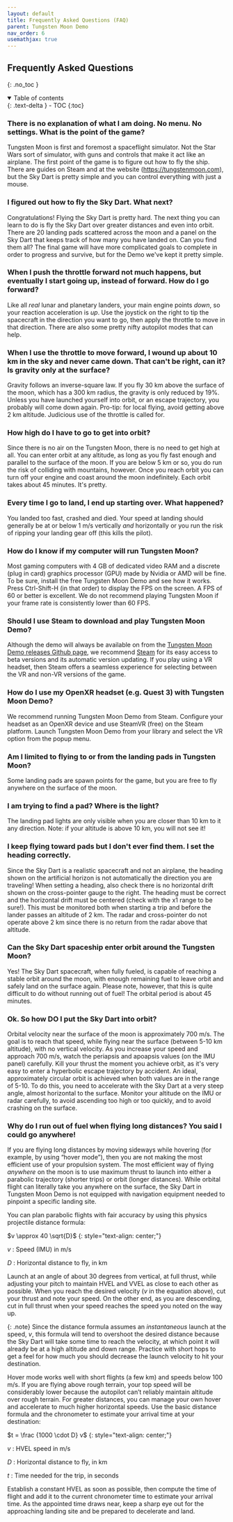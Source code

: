 ```yaml
---
layout: default
title: Frequently Asked Questions (FAQ)
parent: Tungsten Moon Demo
nav_order: 6
usemathjax: true
---
```


## Frequently Asked Questions

{: .no_toc }


<details open markdown="block">
  <summary>
    Table of contents
  </summary>
  {: .text-delta }
- TOC
{:toc}
</details>

### There is no explanation of what I am doing. No menu. No settings. What is the point of the game?
Tungsten Moon is first and foremost a spaceflight simulator. Not the Star Wars sort of simulator, with guns and controls that make it act like an airplane. The first point of the game is to figure out how to fly the ship. There are guides on Steam and at the website (https://tungstenmoon.com), but the Sky Dart is pretty simple and you can control everything with just a mouse.

### I figured out how to fly the Sky Dart. What next?
Congratulations! Flying the Sky Dart is pretty hard. The next thing you can learn to do is fly the Sky Dart over greater distances and even into orbit. There are 20 landing pads scattered across the moon and a panel on the Sky Dart that keeps track of how many you have landed on. Can you find them all? The final game will have more complicated goals to complete in order to progress and survive, but for the Demo we've kept it pretty simple.

### When I push the throttle forward not much happens, but eventually I start going up, instead of forward. How do I go forward?
Like all *real* lunar and planetary landers, your main engine points *down*, so your reaction acceleration is *up*. Use the joystick on the right to tip the spacecraft in the direction you want to go, then apply the throttle to move in that direction. There are also some pretty nifty autopilot modes that can help.

### When I use the throttle to move forward, I wound up about 10 km in the sky and never came down. That can't be right, can it? Is gravity only at the surface?
Gravity follows an inverse-square law. If you fly 30 km above the surface of the moon, which has a 300 km radius, the gravity is only reduced by 19%. Unless you have launched yourself into orbit, or an escape trajectory, you probably will come down again. Pro-tip: for local flying, avoid getting above 2 km altitude. Judicious use of the throttle is called for.

### How high do I have to go to get into orbit?
Since there is no air on the Tungsten Moon, there is no need to get high at all. You can enter orbit at any altitude, as long as you fly fast enough and parallel to the surface of the moon. If you are below 5 km or so, you do run the risk of colliding with mountains, however. Once you reach orbit you can turn off your engine and coast around the moon indefinitely. Each orbit takes about 45 minutes. It's pretty.

### Every time I go to land, I end up starting over. What happened?
You landed too fast, crashed and died. Your speed at landing should generally be at or below 1 m/s vertically *and* horizontally or you run the risk of ripping your landing gear off (this kills the pilot).

### How do I know if my computer will run Tungsten Moon?
Most gaming computers with 4 GB of dedicated video RAM and a discrete (plug in card) graphics processor (GPU) made by Nvidia or AMD will be fine. To be sure, install the free Tungsten Moon Demo and see how it works. Press Ctrl-Shift-H (in that order) to display the FPS on the screen. A FPS of 60 or better is excellent. We do not recommend playing Tungsten Moon if your frame rate is consistently lower than 60 FPS.

### Should I use Steam to download and play Tungsten Moon Demo?
Although the demo will always be available on from the [Tungsten Moon Demo releases Github page](https://github.com/Eccentric-Anomalies/Tungsten-Moon-Demo-Releases/releases), we recommend [Steam](https://store.steampowered.com/app/3104900/Tungsten_Moon/) for its easy access to beta versions and its automatic version updating. If you play using a VR headset, then Steam offers a seamless experience for selecting between the VR and non-VR versions of the game.

### How do I use my OpenXR headset (e.g. Quest 3) with Tungsten Moon Demo?
We recommend running Tungsten Moon Demo from Steam. Configure your headset as an OpenXR device and use SteamVR (free) on the Steam platform. Launch Tungsten Moon Demo from your library and select the VR option from the popup menu.

### Am I limited to flying to or from the landing pads in Tungsten Moon?
Some landing pads are spawn points for the game, but you are free to fly anywhere on the surface of the moon.

### I am trying to find a pad? Where is the light?
The landing pad lights are only visible when you are closer than 10 km to it any direction. Note: if your altitude is above 10 km, you will not see it! 

### I keep flying toward pads but I don't ever find them. I set the heading correctly.
Since the Sky Dart is a realistic spacecraft and not an airplane, the heading shown on the artificial horizon is not automatically the direction you are traveling! When setting a heading, also check there is no horizontal drift shown on the cross-pointer gauge to the right. The heading must be correct and the horizontal drift must be centered (check with the x1 range to be sure!). This must be monitored both when starting a trip and before the lander passes an altitude of 2 km. The radar and cross-pointer do not operate above 2 km since there is no return from the radar above that altitude.

### Can the Sky Dart spaceship enter orbit around the Tungsten Moon?
Yes! The Sky Dart spacecraft, when fully fueled, is capable of reaching a stable orbit around the moon, with enough remaining fuel to leave orbit and safely land on the surface again. Please note, however, that this is quite difficult to do without running out of fuel! The orbital period is about 45 minutes.

### Ok. So how DO I put the Sky Dart into orbit?
Orbital velocity near the surface of the moon is approximately 700 m/s. The goal is to reach that speed, while flying near the surface (between 5-10 km altitude), with no vertical velocity. As you increase your speed and approach 700 m/s, watch the periapsis and apoapsis values (on the IMU panel) carefully. Kill your thrust the moment you achieve orbit, as it's very easy to enter a hyperbolic escape trajectory by accident. An ideal, approximately circular orbit is achieved when both values are in the range of 5-10. To do this, you need to accelerate with the Sky Dart at a very steep angle, almost horizontal to the surface. Monitor your altitude on the IMU or radar carefully, to avoid ascending too high or too quickly, and to avoid crashing on the surface.

### Why do I run out of fuel when flying long distances? You said I could go anywhere!
If you are flying long distances by moving sideways while hovering (for example, by using “hover mode”), then you are not making the most efficient use of your propulsion system. The most efficient way of flying *anywhere* on the moon is to use maximum thrust to launch into either a parabolic trajectory (shorter trips) or orbit (longer distances). While orbital flight can literally take you anywhere on the surface, the Sky Dart in Tungsten Moon Demo is not equipped with navigation equipment needed to pinpoint a specific landing site.

You can plan parabolic flights with fair accuracy by using this physics projectile distance formula:

$v \approx 40 \sqrt{D}$
{: style="text-align: center;"}

*v*
: Speed (IMU) in m/s

*D*
: Horizontal distance to fly, in km

Launch at an angle of about 30 degrees from vertical, at full thrust, while adjusting your pitch to maintain HVEL and VVEL as close to each other as possible. When you reach the desired velocity (*v* in the equation above), cut your thrust and note your speed. On the other end, as you are descending, cut in full thrust when your speed reaches the speed you noted on the way up.

{: .note}
Since the distance formula assumes an *instantaneous* launch at the speed, *v*, this formula will tend to overshoot the desired distance because the Sky Dart will take some time to reach the velocity, at which point it will already be at a high altitude and down range. Practice with short hops to get a feel for how much you should decrease the launch velocity to hit your destination.

Hover mode works well with short flights (a few km) and speeds below 100 m/s. If you are flying above rough terrain, your top speed will be considerably lower because the autopilot can’t reliably maintain altitude over rough terrain. For greater distances, you can manage your own hover and accelerate to much higher horizontal speeds. Use the basic distance formula and the chronometer to estimate your arrival time at your destination:

$t = \frac {1000 \cdot D} v$
{: style="text-align: center;"}

*v*
: HVEL speed in m/s

*D*
: Horizontal distance to fly, in km

*t*
: Time needed for the trip, in seconds

Establish a constant HVEL as soon as possible, then compute the time of flight and add it to the current chronometer time to estimate your arrival time. As the appointed time draws near, keep a sharp eye out for the approaching landing site and be prepared to decelerate and land.
